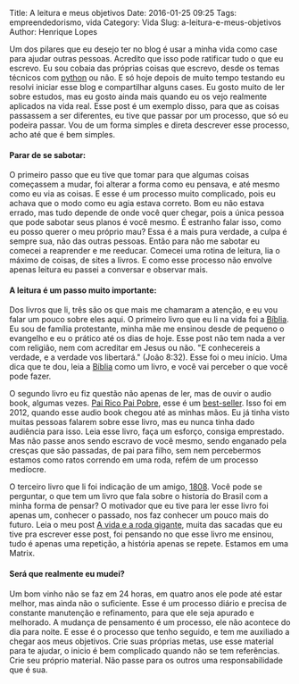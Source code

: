 Title: A leitura e meus objetivos
Date: 2016-01-25 09:25
Tags: empreendedorismo, vida
Category: Vida
Slug: a-leitura-e-meus-objetivos
Author: Henrique Lopes

Um dos pilares que eu desejo ter no blog é usar a minha vida como case para ajudar outras pessoas. Acredito que isso pode ratificar tudo o que eu escrevo. Eu sou cobaia das próprias coisas que escrevo, desde os temas técnicos com [python](http://blog.henriquelopes.com.br/tag/python.html) ou não. E só hoje depois de muito tempo testando eu resolvi iniciar esse blog e compartilhar alguns cases. Eu gosto muito de ler sobre estudos, mas eu gosto ainda mais quando eu os vejo realmente aplicados na vida real. Esse post é um exemplo disso, para que as coisas passassem a ser diferentes, eu tive que passar por um processo, que só eu podeira passar. Vou de um forma simples e direta descrever esse processo, acho até que é bem simples.


#### Parar de se sabotar:
O primeiro passo que eu tive que tomar para que algumas coisas começassem a mudar, foi alterar a forma como eu pensava, e até mesmo como eu via as coisas. E esse é um processo muito complicado, pois eu achava que o modo como eu agia estava correto. Bom eu não estava errado, mas tudo depende de onde você quer chegar, pois a única pessoa que pode sabotar seus planos é você mesmo. É estranho falar isso, como eu posso querer o meu próprio mau? Essa é a mais pura verdade, a culpa é sempre sua, não das outras pessoas. Então para não me sabotar eu comecei a reaprender e me reeducar. Comecei uma rotina de leitura, lia o máximo de coisas, de sites a livros. E como esse processo não envolve apenas leitura eu passei a conversar e observar mais.


#### A leitura é um passo muito importante:
Dos livros que li, três são os que mais me chamaram a atenção, e eu vou falar um pouco sobre eles aqui.
O primeiro livro que eu li na vida foi a [Bíblia](https://www.bibliaonline.com.br). Eu sou de família protestante, minha mãe me ensinou desde de pequeno o evangelho e eu o prático até os dias de hoje. Esse post não tem nada a ver com religião, nem com acreditar em Jesus ou não. "E conhecereis a verdade, e a verdade vos libertará." (João 8:32). Esse foi o meu início. Uma dica que te dou, leia a [Bíblia](https://www.bibliaonline.com.br) como um livro, e você vai perceber o que você pode fazer.


O segundo livro eu fiz questão não apenas de ler, mas de ouvir o audio book, algumas vezes. [Pai Rico Pai Pobre](https://pt.wikipedia.org/wiki/Pai_Rico,_Pai_Pobre), esse é um [best-seller](https://pt.wikipedia.org/wiki/Best-seller). Isso foi em 2012, quando esse audio book chegou até as minhas mãos. Eu já tinha visto muitas pessoas falarem sobre esse livro, mas eu nunca tinha dado audiência para isso. Leia esse livro, faça um esforço, consiga emprestado. Mas não passe anos sendo escravo de você mesmo, sendo enganado pela cresças que são passadas, de pai para filho, sem nem percebermos estamos como ratos correndo em uma roda, refém de um processo medíocre.


O terceiro livro que li foi indicação de um amigo, [1808](https://pt.wikipedia.org/wiki/1808_(livro)). Você pode se perguntar, o que tem um livro que fala sobre o historía do Brasil com a minha forma de pensar? O motivador que eu tive para ler esse livro foi apenas um, conhecer o passado, nos faz conhecer um pouco mais do futuro. Leia o meu post [A vida e a roda gigante](http://blog.henriquelopes.com.br/a-vida-e-a-roda-gigante.html), muita das sacadas que eu tive pra escrever esse post, foi pensando no que esse livro me ensinou, tudo é apenas uma repetição, a história apenas se repete. Estamos em uma Matrix.


#### Será que realmente eu mudei?
Um bom vinho não se faz em 24 horas, em quatro anos ele pode até estar melhor, mas ainda não o suficiente. Esse é um processo diário e precisa de constante manutenção e refinamento, para que ele seja apurado e melhorado. A mudança de pensamento é um processo, ele não acontece do dia para noite. E esse é o processo que tenho seguido, e tem me auxiliado a chegar aos meus objetivos. Crie suas próprias metas, use esse material para te ajudar, o inicio é bem complicado quando não se tem referências. Crie seu próprio material. Não passe para os outros uma responsabilidade que é sua.
